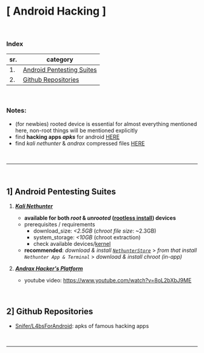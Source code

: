 # [ Android Hacking ]

<br>

### Index
|sr.|category|
|---|---|
|1.|[Android Pentesting Suites](#1-android-pentesting-suites)|
|2.|[Github Repositories](#2-github-repositories)|

<br>

### Notes:
- (for newbies) rooted device is essential for almost everything mentioned here, non-root things will be mentioned explicitly
- find __hacking apps _apks___ for android [HERE](./apks)
- find _kali nethunter_ & _andrax_ compressed files [HERE](./zips.md)


<br><hr><br>

## 1] Android Pentesting Suites
1. [*__Kali Nethunter__*](https://www.kali.org/docs/nethunter/)
    - __available for both _root_ & _unrooted_ ([rootless install](https://www.kali.org/docs/nethunter/nethunter-rootless/)) devices__
    - prerequisites / requirements
      - download_size: _<2.5GB_  (_chroot file size_: ~2.3GB)
      - system_storage: _<10GB_  (chroot extraction)
      - check available devices/[kernel](https://stats.nethunter.com/kernels.html)
    - __recommended__: _download & install [`NethunterStore`](https://store.nethunter.com/en/)_ > _from that install `Nethunter App & Terminal`_ > _download & install chroot (in-app)_

2. [*__Andrax Hacker's Platform__*](https://sourceforge.net/projects/andrax/)
    - youtube video: https://www.youtube.com/watch?v=8oL2bXbJ9ME

<br>

## 2] Github Repositories
- [Snifer/L4bsForAndroid](https://github.com/Snifer/L4bsForAndroid/): apks of famous hacking apps

<br><hr><br>
